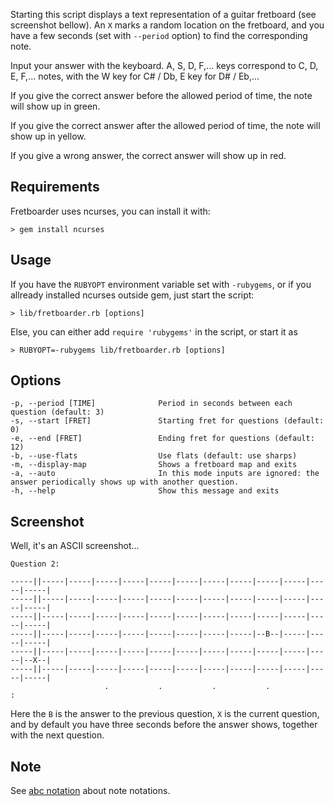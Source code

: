Starting this script displays a text representation of a guitar fretboard (see screenshot bellow).
An `X` marks a random location on the fretboard, and you have a few seconds
(set with `--period` option) to find the corresponding note.

Input your answer with the keyboard. A, S, D, F,... keys correspond to C, D, E, F,... notes,
with the W key for C# / Db, E key for D# / Eb,...

If you give the correct answer before the allowed period of time, the note will show up in green.

If you give the correct answer after the allowed period of time, the note will show up in yellow.

If you give a wrong answer, the correct answer will show up in red.


Requirements
------------

Fretboarder uses ncurses, you can install it with:

    > gem install ncurses

Usage
-----

If you have the `RUBYOPT` environment variable set with `-rubygems`, or if you allready installed ncurses outside gem,
just start the script:

    > lib/fretboarder.rb [options]

Else, you can either add `require 'rubygems'` in the script, or start it as 

    > RUBYOPT=-rubygems lib/fretboarder.rb [options]

Options
-------


    -p, --period [TIME]              Period in seconds between each question (default: 3)
    -s, --start [FRET]               Starting fret for questions (default: 0)
    -e, --end [FRET]                 Ending fret for questions (default: 12)
    -b, --use-flats                  Use flats (default: use sharps)
    -m, --display-map                Shows a fretboard map and exits
    -a, --auto                       In this mode inputs are ignored: the answer periodically shows up with another question.
    -h, --help                       Show this message and exits


Screenshot
----------

Well, it's an ASCII screenshot...

    Question 2:
    
    -----||-----|-----|-----|-----|-----|-----|-----|-----|-----|-----|-----|-----|
    -----||-----|-----|-----|-----|-----|-----|-----|-----|-----|-----|-----|-----|
    -----||-----|-----|-----|-----|-----|-----|-----|-----|-----|-----|-----|-----|
    -----||-----|-----|-----|-----|-----|-----|-----|-----|--B--|-----|-----|-----|
    -----||-----|-----|-----|-----|-----|-----|-----|-----|-----|-----|-----|--X--|
    -----||-----|-----|-----|-----|-----|-----|-----|-----|-----|-----|-----|-----|
                         .           .           .           .                 :

Here the `B` is the answer to the previous question, `X` is the current question, and
by default you have three seconds before the answer shows, together with the next question.


Note
----

See [abc notation](http://abcnotation.com) about note notations.
